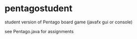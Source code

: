# pentagostudent
student version of Pentago board game (javafx gui or console)

see Pentago.java for assignments
